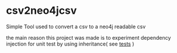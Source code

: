 csv2neo4jcsv
================

Simple Tool used to convert a csv to a neo4j readable csv

the main reason this project was made is to experiment dependency injection for unit test
by using  inheritance( see [tests](tests) )

